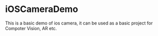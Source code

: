 # iOSCameraDemo
This is a basic demo of ios camera, it can be used as a basic project for Compoter Vision, AR etc.
